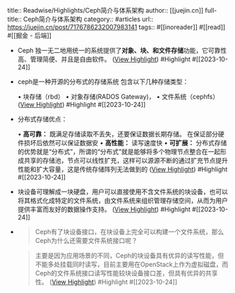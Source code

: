 title:: Readwise/Highlights/Ceph简介与体系架构
author:: [[juejin.cn]]
full-title:: Ceph简介与体系架构
category:: #articles
url:: https://juejin.cn/post/7176786232007983141
tags:: #[[inoreader]] #[[read]] #[[掘金 - 后端]]

- Ceph 独一无二地用统一的系统提供了**对象、块、和文件存储**功能，它可靠性高、管理简便、并且是自由软件。 ([View Highlight](https://read.readwise.io/read/01hdfzhtpq0n2axpeg8gzj1hqb)) #Highlight #[[2023-10-24]]
- ceph是一种开源的分布式的存储系统 包含以下几种存储类型：
  
  •   块存储（rbd）
  •   对象存储(RADOS Gateway)，
  •   文件系统（cephfs） ([View Highlight](https://read.readwise.io/read/01hdfzj5vmcd6w6ffahd4jamkp)) #Highlight #[[2023-10-24]]
- 分布式存储优点：
  
  •   **高可靠：** 既满足存储读取不丢失，还要保证数据长期存储。 在保证部分硬件损坏后依然可以保证数据安
  •   **高性能：** 读写速度快
  •   **可扩展：** 分布式存储的优势就是“分布式”，所谓的“分布式”就是能够将多个物理节点整合在一起形成共享的存储池，节点可以线性扩充，这样可以源源不断的通过扩充节点提升性能和扩大容量，这是传统存储阵列无法做到的 ([View Highlight](https://read.readwise.io/read/01hdfzj7x6g1j21rmbj5bq8w3q)) #Highlight #[[2023-10-24]]
- 块设备可理解成一块硬盘，用户可以直接使用不含文件系统的块设备，也可以将其格式化成特定的文件系统，由文件系统来组织管理存储空间，从而为用户提供丰富而友好的数据操作支持。 ([View Highlight](https://read.readwise.io/read/01hdfzkctzhvp389z3rb2qr7cb)) #Highlight #[[2023-10-24]]
- > Ceph有了块设备接口，在块设备上完全可以构建一个文件系统，那么Ceph为什么还需要文件系统接口呢？
  
  > 主要是因为应用场景的不同，Ceph的块设备具有优异的读写性能，但不能多处挂载同时读写，目前主要用在OpenStack上作为虚拟磁盘，而Ceph的文件系统接口读写性能较块设备接口差，但具有优异的共享性。 ([View Highlight](https://read.readwise.io/read/01hdfzky2ny7ee6bqjsr2ep3x6)) #Highlight #[[2023-10-24]]